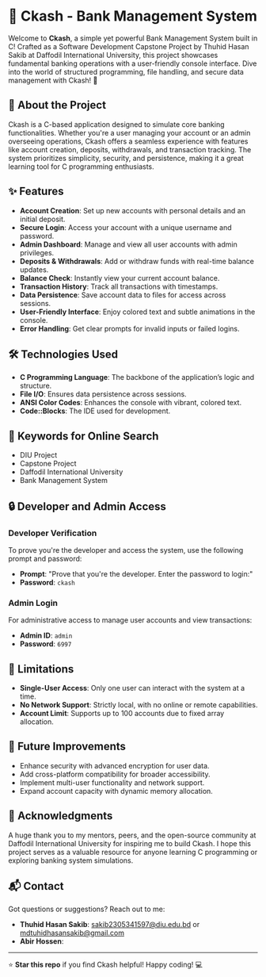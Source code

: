 # 🏦 Ckash - Bank Management System

Welcome to **Ckash**, a simple yet powerful Bank Management System built in C! Crafted as a Software Development Capstone Project by Thuhid Hasan Sakib at Daffodil International University, this project showcases fundamental banking operations with a user-friendly console interface. Dive into the world of structured programming, file handling, and secure data management with Ckash! 🚀

## 📖 About the Project

Ckash is a C-based application designed to simulate core banking functionalities. Whether you're a user managing your account or an admin overseeing operations, Ckash offers a seamless experience with features like account creation, deposits, withdrawals, and transaction tracking. The system prioritizes simplicity, security, and persistence, making it a great learning tool for C programming enthusiasts.

## ✨ Features

- **Account Creation**: Set up new accounts with personal details and an initial deposit.
- **Secure Login**: Access your account with a unique username and password.
- **Admin Dashboard**: Manage and view all user accounts with admin privileges.
- **Deposits & Withdrawals**: Add or withdraw funds with real-time balance updates.
- **Balance Check**: Instantly view your current account balance.
- **Transaction History**: Track all transactions with timestamps.
- **Data Persistence**: Save account data to files for access across sessions.
- **User-Friendly Interface**: Enjoy colored text and subtle animations in the console.
- **Error Handling**: Get clear prompts for invalid inputs or failed logins.

## 🛠️ Technologies Used

- **C Programming Language**: The backbone of the application’s logic and structure.
- **File I/O**: Ensures data persistence across sessions.
- **ANSI Color Codes**: Enhances the console with vibrant, colored text.
- **Code::Blocks**: The IDE used for development.

## 🔑 Keywords for Online Search

- DIU Project
- Capstone Project
- Daffodil International University
- Bank Management System

## 🔒 Developer and Admin Access

### Developer Verification

To prove you're the developer and access the system, use the following prompt and password:

- **Prompt**: "Prove that you're the developer. Enter the password to login:"
- **Password**: `ckash`

### Admin Login

For administrative access to manage user accounts and view transactions:

- **Admin ID**: `admin`
- **Password**: `6997`

## 📌 Limitations

- **Single-User Access**: Only one user can interact with the system at a time.
- **No Network Support**: Strictly local, with no online or remote capabilities.
- **Account Limit**: Supports up to 100 accounts due to fixed array allocation.

## 🌟 Future Improvements

- Enhance security with advanced encryption for user data.
- Add cross-platform compatibility for broader accessibility.
- Implement multi-user functionality and network support.
- Expand account capacity with dynamic memory allocation.

## 🙌 Acknowledgments

A huge thank you to my mentors, peers, and the open-source community at Daffodil International University for inspiring me to build Ckash. I hope this project serves as a valuable resource for anyone learning C programming or exploring banking system simulations.

## 📬 Contact

Got questions or suggestions? Reach out to me:

- **Thuhid Hasan Sakib**: sakib2305341597@diu.edu.bd or mdtuhidhasansakib@gmail.com
- **Abir Hossen**: 
---

⭐ **Star this repo** if you find Ckash helpful! Happy coding! 💻
